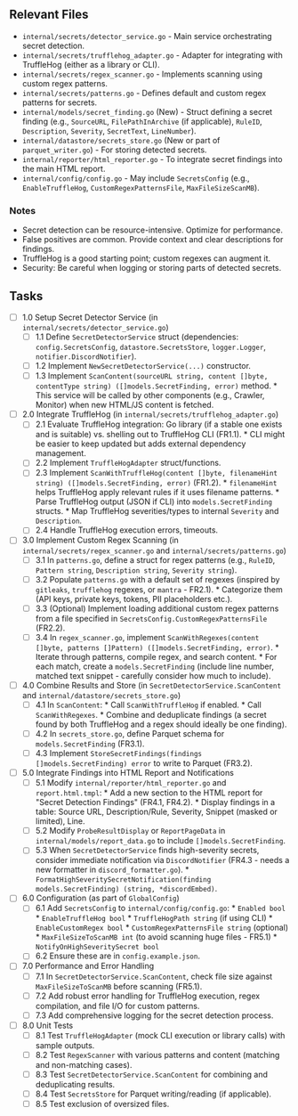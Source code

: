 ## Relevant Files

- `internal/secrets/detector_service.go` - Main service orchestrating secret detection.
- `internal/secrets/trufflehog_adapter.go` - Adapter for integrating with TruffleHog (either as a library or CLI).
- `internal/secrets/regex_scanner.go` - Implements scanning using custom regex patterns.
- `internal/secrets/patterns.go` - Defines default and custom regex patterns for secrets.
- `internal/models/secret_finding.go` (New) - Struct defining a secret finding (e.g., `SourceURL`, `FilePathInArchive` (if applicable), `RuleID`, `Description`, `Severity`, `SecretText`, `LineNumber`).
- `internal/datastore/secrets_store.go` (New or part of `parquet_writer.go`) - For storing detected secrets.
- `internal/reporter/html_reporter.go` - To integrate secret findings into the main HTML report.
- `internal/config/config.go` - May include `SecretsConfig` (e.g., `EnableTruffleHog`, `CustomRegexPatternsFile`, `MaxFileSizeScanMB`).

### Notes

- Secret detection can be resource-intensive. Optimize for performance.
- False positives are common. Provide context and clear descriptions for findings.
- TruffleHog is a good starting point; custom regexes can augment it.
- Security: Be careful when logging or storing parts of detected secrets.

## Tasks

- [ ] 1.0 Setup Secret Detector Service (in `internal/secrets/detector_service.go`)
  - [ ] 1.1 Define `SecretDetectorService` struct (dependencies: `config.SecretsConfig`, `datastore.SecretsStore`, `logger.Logger`, `notifier.DiscordNotifier`).
  - [ ] 1.2 Implement `NewSecretDetectorService(...)` constructor.
  - [ ] 1.3 Implement `ScanContent(sourceURL string, content []byte, contentType string) ([]models.SecretFinding, error)` method.
        *   This service will be called by other components (e.g., Crawler, Monitor) when new HTML/JS content is fetched.

- [ ] 2.0 Integrate TruffleHog (in `internal/secrets/trufflehog_adapter.go`)
  - [ ] 2.1 Evaluate TruffleHog integration: Go library (if a stable one exists and is suitable) vs. shelling out to TruffleHog CLI (FR1.1).
        *   CLI might be easier to keep updated but adds external dependency management.
  - [ ] 2.2 Implement `TruffleHogAdapter` struct/functions.
  - [ ] 2.3 Implement `ScanWithTruffleHog(content []byte, filenameHint string) ([]models.SecretFinding, error)` (FR1.2).
        *   `filenameHint` helps TruffleHog apply relevant rules if it uses filename patterns.
        *   Parse TruffleHog output (JSON if CLI) into `models.SecretFinding` structs.
        *   Map TruffleHog severities/types to internal `Severity` and `Description`.
  - [ ] 2.4 Handle TruffleHog execution errors, timeouts.

- [ ] 3.0 Implement Custom Regex Scanning (in `internal/secrets/regex_scanner.go` and `internal/secrets/patterns.go`)
  - [ ] 3.1 In `patterns.go`, define a struct for regex patterns (e.g., `RuleID`, `Pattern string`, `Description string`, `Severity string`).
  - [ ] 3.2 Populate `patterns.go` with a default set of regexes (inspired by `gitleaks`, `trufflehog` regexes, or `mantra` - FR2.1).
        *   Categorize them (API keys, private keys, tokens, PII placeholders etc.).
  - [ ] 3.3 (Optional) Implement loading additional custom regex patterns from a file specified in `SecretsConfig.CustomRegexPatternsFile` (FR2.2).
  - [ ] 3.4 In `regex_scanner.go`, implement `ScanWithRegexes(content []byte, patterns []Pattern) ([]models.SecretFinding, error)`.
        *   Iterate through patterns, compile regex, and search content.
        *   For each match, create a `models.SecretFinding` (include line number, matched text snippet - carefully consider how much to include).

- [ ] 4.0 Combine Results and Store (in `SecretDetectorService.ScanContent` and `internal/datastore/secrets_store.go`)
  - [ ] 4.1 In `ScanContent`:
        *   Call `ScanWithTruffleHog` if enabled.
        *   Call `ScanWithRegexes`.
        *   Combine and deduplicate findings (a secret found by both TruffleHog and a regex should ideally be one finding).
  - [ ] 4.2 In `secrets_store.go`, define Parquet schema for `models.SecretFinding` (FR3.1).
  - [ ] 4.3 Implement `StoreSecretFindings(findings []models.SecretFinding) error` to write to Parquet (FR3.2).

- [ ] 5.0 Integrate Findings into HTML Report and Notifications
  - [ ] 5.1 Modify `internal/reporter/html_reporter.go` and `report.html.tmpl`:
        *   Add a new section to the HTML report for "Secret Detection Findings" (FR4.1, FR4.2).
        *   Display findings in a table: Source URL, Description/Rule, Severity, Snippet (masked or limited), Line.
  - [ ] 5.2 Modify `ProbeResultDisplay` or `ReportPageData` in `internal/models/report_data.go` to include `[]models.SecretFinding`.
  - [ ] 5.3 When `SecretDetectorService` finds high-severity secrets, consider immediate notification via `DiscordNotifier` (FR4.3 - needs a new formatter in `discord_formatter.go`).
        *   `FormatHighSeveritySecretNotification(finding models.SecretFinding) (string, *discordEmbed)`.

- [ ] 6.0 Configuration (as part of `GlobalConfig`)
  - [ ] 6.1 Add `SecretsConfig` to `internal/config/config.go`:
        *   `Enabled bool`
        *   `EnableTruffleHog bool`
        *   `TruffleHogPath string` (if using CLI)
        *   `EnableCustomRegex bool`
        *   `CustomRegexPatternsFile string` (optional)
        *   `MaxFileSizeToScanMB int` (to avoid scanning huge files - FR5.1)
        *   `NotifyOnHighSeveritySecret bool`
  - [ ] 6.2 Ensure these are in `config.example.json`.

- [ ] 7.0 Performance and Error Handling
  - [ ] 7.1 In `SecretDetectorService.ScanContent`, check file size against `MaxFileSizeToScanMB` before scanning (FR5.1).
  - [ ] 7.2 Add robust error handling for TruffleHog execution, regex compilation, and file I/O for custom patterns.
  - [ ] 7.3 Add comprehensive logging for the secret detection process.

- [ ] 8.0 Unit Tests
  - [ ] 8.1 Test `TruffleHogAdapter` (mock CLI execution or library calls) with sample outputs.
  - [ ] 8.2 Test `RegexScanner` with various patterns and content (matching and non-matching cases).
  - [ ] 8.3 Test `SecretDetectorService.ScanContent` for combining and deduplicating results.
  - [ ] 8.4 Test `SecretsStore` for Parquet writing/reading (if applicable).
  - [ ] 8.5 Test exclusion of oversized files. 